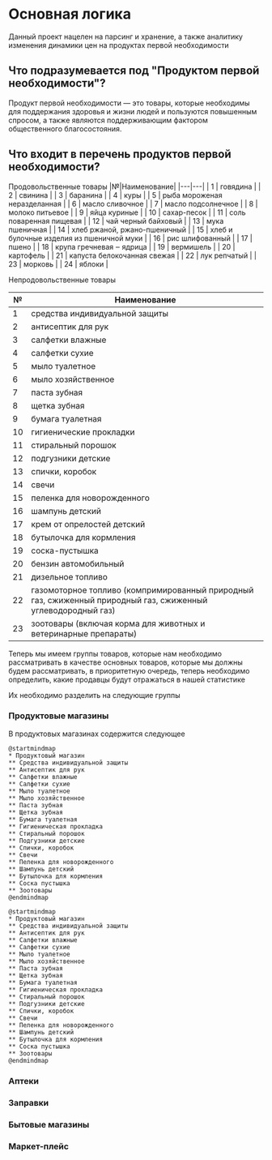 # Основная логика
Данный проект нацелен на парсинг и хранение, а также аналитику изменения динамики цен на продуктах первой необходимости
## Что подразумевается под "Продуктом первой необходимости"?
Продукт первой необходимости — это товары, которые необходимы для поддержания здоровья и жизни людей и пользуются повышенным спросом, а также являются поддерживающим фактором общественного благосостояния.
## Что входит в перечень продуктов первой необходимости?
Продовольственные товары
|№|Наименование|
|---|---|
| 1 | говядина  |
| 2 | свинина |
| 3 | баранина |
| 4 | куры  |
| 5 | рыба мороженая неразделанная |
| 6 | масло сливочное |
| 7 | масло подсолнечное |
| 8 | молоко питьевое | 
| 9 | яйца куриные |
| 10 | сахар-песок |
| 11 | соль поваренная пищевая |
| 12 | чай черный байховый |
| 13 | мука пшеничная |
| 14 | хлеб ржаной, ржано-пшеничный |
| 15 | хлеб и булочные изделия из пшеничной муки | 
| 16 | рис шлифованный | 
| 17 | пшено |
| 18 | крупа гречневая ‒ ядрица |
| 19 | вермишель |
| 20 | картофель |
| 21 | капуста белокочанная свежая |
| 22 | лук репчатый | 
| 23 | морковь |
| 24 | яблоки | 

Непродовольственные товары 



|№|Наименование|
|---|---|
| 1 | средства индивидуальной защиты |
| 2 | антисептик для рук |
| 3 | салфетки влажные |
| 4 | салфетки сухие |
| 5 | мыло туалетное |
| 6 | мыло хозяйственное |
| 7 | паста зубная |
| 8 | щетка зубная |
| 9 | бумага туалетная |
| 10 | гигиенические прокладки |
| 11 |стиральный порошок |
| 12 |подгузники детские |
| 13 |спички, коробок |
| 14 | свечи |
| 15 |пеленка для новорожденного |
| 16 | шампунь детский |
| 17 |крем от опрелостей детский |
| 18 |бутылочка для кормления |
| 19 |соска-пустышка |
| 20 |бензин автомобильный |
| 21 |дизельное топливо |
| 22 |газомоторное топливо (компримированный природный газ, сжиженный природный газ, сжиженный углеводородный газ) |
| 23 | зоотовары (включая корма для животных и ветеринарные препараты) |

Теперь мы имеем группы товаров, которые нам необходимо рассматривать в качестве основных товаров, которые мы должны будем рассматривать, в приоритетную очередь, теперь необходимо определить, какие продавцы будут отражаться в нашей статистике 

Их необходимо разделить на следующие группы 
### Продуктовые магазины
В продуктовых магазинах содержится следующее 
```plantuml
@startmindmap
* Продуктовый магазин
** Средства индивидуальной защиты
** Антисептик для рук
** Салфетки влажные
** Салфетки сухие
** Мыло туалетное
** Мыло хозяйственное
** Паста зубная
** Щетка зубная
** Бумага туалетная
** Гигиеническая прокладка
** Стиральный порошок
** Подгузники детские
** Спички, коробок
** Свечи
** Пеленка для новорожденного
** Шампунь детский
** Бутылочка для кормления
** Соска пустышка
** Зоотовары
@endmindmap
```

```plantuml
@startmindmap
* Продуктовый магазин
** Средства индивидуальной защиты
** Антисептик для рук
** Салфетки влажные
** Салфетки сухие
** Мыло туалетное
** Мыло хозяйственное
** Паста зубная
** Щетка зубная
** Бумага туалетная
** Гигиеническая прокладка
** Стиральный порошок
** Подгузники детские
** Спички, коробок
** Свечи
** Пеленка для новорожденного
** Шампунь детский
** Бутылочка для кормления
** Соска пустышка
** Зоотовары
@endmindmap
```
### Аптеки 
### Заправки 
### Бытовые магазины 
### Маркет-плейс 

